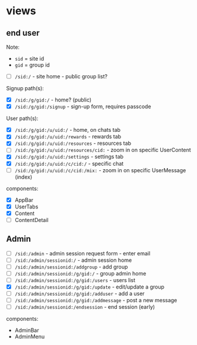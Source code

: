 # views

## end user

Note:
- `sid` = site id
- `gid` = group id

- [ ] `/sid:/` - site home - public group list?

Signup path(s):
- [x] `/sid:/g/gid:/` - home? (public)
- [x] `/sid:/g/gid:/signup` - sign-up form, requires passcode

User path(s):
- [x] `/sid:/g/gid:/u/uid:/` - home, on chats tab
- [x] `/sid:/g/gid:/u/uid:/rewards` - rewards tab
- [x] `/sid:/g/gid:/u/uid:/resources` - resources tab
- [ ] `/sid:/g/gid:/u/uid:/resources/cid:` - zoom in on specific UserContent
- [x] `/sid:/g/gid:/u/uid:/settings` - settings tab
- [x] `/sid:/g/gid:/u/uid:/c/cid:/` - specific chat
- [ ] `/sid:/g/gid:/u/uid:/c/cid:/mix:` - zoom in on specific UserMessage (index)

components:
- [x] AppBar
- [x] UserTabs
- [x] Content
- [ ] ContentDetail

## Admin

- [ ] `/sid:/admin` - admin session request form - enter email
- [ ] `/sid:/admin/sessionid:/` - admin session home
- [ ] `/sid:/admin/sessionid:/addgroup` - add group
- [ ] `/sid:/admin/sessionid:/g/gid:/` - group admin home
- [ ] `/sid:/admin/sessionid:/g/gid:/users` - users list
- [x] `/sid:/admin/sessionid:/g/gid:/update` - edit/update a group
- [ ] `/sid:/admin/sessionid:/g/gid:/adduser` - add a user
- [ ] `/sid:/admin/sessionid:/g/gid:/addmessage` - post a new message
- [ ] `/sid:/admin/sessionid:/endsession` - end session (early)

components:
- AdminBar
- AdminMenu

